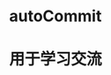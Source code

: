 # autoCommit

# 用于学习交流

<!-- TODO: 18年 -->

<!-- TODO: 前面先选中的日期会覆盖后面的日期 -->

<!-- TODO: html的链接 -->

<!-- TODO: 可以挂在后台慢慢commit -->

<!-- TODO: icon -->

<!-- 注意保持git干净，不要有未合并merge、rebase等情况 -->

<!-- TODO: 提交到分支不会显示在绿色格子里面 合并后 才有 -->